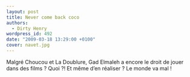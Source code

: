 ```yaml
---
layout: post
title: Never come back coco
authors:
  - Dirty Henry
wordpress_id: 492
date: "2009-03-18 13:29:00 +0100"
cover: navet.jpg
---
```


Malgré Choucou et La Doublure, Gad Elmaleh a encore le droit de jouer dans des
films ? Quoi ⁈ Et même d’en réaliser ? Le monde va mal !
